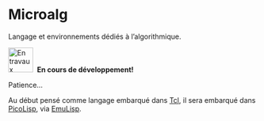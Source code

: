 Microalg
========

Langage et environnements dédiés à l’algorithmique.

<img src="http://www.art-decor.org/mediawiki/images/9/9f/Attention_icon.svg"
     alt="En travaux" height="50"/>&nbsp;&nbsp;**En cours de développement!**

Patience…

Au début pensé comme langage embarqué dans [Tcl](http://tcl.tk/),
il sera embarqué dans [PicoLisp](picolisp.com),
via [EmuLisp](http://grahack.github.io/EmuLisp/).

